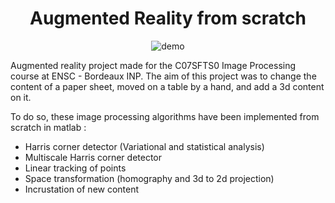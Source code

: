 <h1 align="center">Augmented Reality from scratch</h1>

<p align="center">
    <img src="demo.gif" alt="demo" >
</p>

Augmented reality project made for the C07SFTS0 Image Processing course at ENSC - Bordeaux INP.
The aim of this project was to change the content of a paper sheet, moved on a table by a hand, and add a 3d content on it.

To do so, these image processing algorithms have been implemented from scratch in matlab :
* Harris corner detector (Variational and statistical analysis)
* Multiscale Harris corner detector
* Linear tracking of points
* Space transformation (homography and 3d to 2d projection)
* Incrustation of new content
